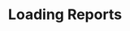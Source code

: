 ---
# -------------------------- #
#      Page & Formatting     #
# -------------------------- #

title: Loading Reports
permalink: /replication/integration-loading-reports
keywords: replication, load, loading, report
summary: "Loading reports provide detail about the loading portion of the replication process for a given integration." 
layout: general

key: "loading-reports"
content-type: "replication-progress"
toc: true
weight: 3


# -------------------------- #
#  Stitch Plan Requirements  #
# -------------------------- #

minimum-plan: "unlimited"

minimum-plan-cta:
  title: "Get {{ site.data.stitch.subscription-plans.unlimited.reports }} of Loading Reports"
  utm: "?utm_medium=docs&utm_campaign=loading-report-retention"
  copy: "{{ site.data.stitch.subscription-plans.unlimited.name }} and {{ site.data.stitch.subscription-plans.unlimited-plus.name }} plans come with {{ site.data.stitch.subscription-plans.unlimited.reports }} of Loading Reports, allowing you to view an integration's loading behavior over time, identify high volume tables, and quickly resolve errors if they arise."


# -------------------------- #
#        Introduction        #
# -------------------------- #

intro: |
  {% include misc/data-files.html %}

  {% include note.html first-line="**Loading report availability**" content="Loading reports are available only for integrations powered by Singer taps. As integrations are converted to the Singer system, loading reports will be made available." %}

  The last phase of every Stitch replication job is called **Loading**. During Loading, Stitch loads [extracted data]({{ link.replication.extraction-logs | prepend: site.baseurl }}) into your destination. The **Loads** tab - accessed by clicking into the integration from the {{ app.page-names.dashboard }} - provides detail about the loading portion of the replication process for a given integration.

  In this guide, we'll cover:

  {% for section in page.sections %}
  - [{{ section.summary }}](#{{ section.anchor }})
  {% endfor %}


# -------------------------- #
#           Content          #
# -------------------------- #

sections:
  - title: "Report retention"
    anchor: "report-retention"
    summary: "How long reports are retained"
    content: |
      {% include misc/icons.html %}

      Loading reports are grouped by day. The number of days' worth of reports available to you depends on your Stitch plan:

      {% assign all-plans = site.data.stitch.subscription-plans.all-plans %}

      {% for plan in all-plans %}
      {% if plan.key %}
      {% assign this-plan = site.data.stitch.subscription-plans[plan.key] %}
      {% assign plan-name = plan.name | capitalize | replace:"-"," " %}
      {% else %}
      {% assign this-plan = site.data.stitch.subscription-plans[plan.name] %}
      {% assign plan-name = this-plan.name %}
      {% endif %}
      {% if plan.name == "free-trial" %}
      - **{{ plan-name }}**: 7 days
      {% else %}
      - **{{ plan-name }}**: {{ this-plan.logs }}
      {% endif %}
      {% endfor %}

    subsections:
      - title: "Reports and plan changes"
        anchor: "reports-and-plan-changes"
        content: |
          Changing your plan can impact reports currently available to you.

          {% assign unlimited = site.data.stitch.subscription-plans.unlimited %}
          {% assign unlimited-reports = unlimited.reports | remove: " days" %}

          {% assign standard = site.data.stitch.subscription-plans.standard %}
          {% assign standard-reports = standard.reports | remove: " days" %}

        sub-subsections:
          - title: "Plan downgrades"
            anchor: "plan-downgrades"
            content: |
              If you downgrade to a plan that offers fewer days' reports, you'll **lose** access to the difference between your current plan and your new plan.

              For example: If you downgrade to {{ standard.name }} from the {{ unlimited.name }} plan, you'll lose access to {{ unlimited-reports | minus: standard-reports }} days' worth of reports.

          - title: "Plan upgrades"
            anchor: "plan-upgrades"
            content: |
              Likewise, if you upgrade to a plan that offers more days' reports, you'll immediately **gain** access to the difference.

              For example: If you upgrade to {{ unlimited.name }} from the {{ standard.name }} plan, you'll gain access to an additional {{ unlimited-reports | minus: standard-reports }} days' worth of reports.

  - title: "Loading Report composition"
    anchor: "all-loading-reports"
    summary: "How to read and navigate the Loading Reports"
    content: |
      When the **Loading Reports** tab is first clicked, the loading reports for all tables will display first.

      Every row on this page corresponds to a single table that is set to replicate. The data in each table's row is updated upon every successful load to your destination, thus reflecting the loading state for the tables overall:

      ![Loading Reports for all tables in an integration]({{ site.baseurl }}/images/replication/loading-reports-for-all-tables.png)

      Clicking the name of the table in the **Tables to Replicate** column will open a page with a [loading report for that table](#loading-reports-by-table), enabling you to see loading behavior for the table over time.
    subsections:
      - title: "Loading data by time range"
        anchor: "data-by-time-range"
        content: |
          Use the toggle next to **Rows Loaded** to view a table's loading data based on the time range you select:

          - **24 hours**: Loading data for the past 24 hours
          - **This Billing**: Loading data for the current billing period
          - **Prev Billing**: Loading data for the previous billing period

          **Note**: A billing period is 30 days. To view the day the current billing period will end, navigate to the Billing page ({{ app.menu-paths.billing }}) and locate the **Next billing date** field.

        sub-subsections:
          - title: "Loading data for subtables"
            anchor: "loading-data-for-subtables"
            content: |
              Depending on the structure of your data in the source and the destination you're using, subtables may be created from a parent table.

              If a table contains subtables, a <i class="fa fa-plus-square" aria-hidden="true" ></i><span class="sr-only">Plus icon</span> icon will display next to its **Rows Loaded** value. Click the icon to view the number of rows loaded for its subtables.

              You can read more about subtables in the [Nested Data and Row Counts guide]({{ link.destinations.storage.nested-structures | prepend: site.baseurl }}).

          - title: "Loading data for non-replicating tables"
            anchor: "loading-data-for-non-replicating-tables"
            content: |
              {% include layout/inline_image.html type="right" file="replication/loading-reports-time-range.gif" alt="Rows Loaded time range selection" %}Loading data for tables not currently set to replicate may be available if the time of the last load is within the selected [time range](#data-by-time-range).

              For example: If the last load occurred less than 24 hours ago, the table's loading data will display when **24 hours** is selected. If it occurred more than 24 hours ago, select **This Billing** to see this table's loading stats for the current billing period.

          - title: "Loading Reports by table"
            anchor: "loading-reports-by-table"
            content: |
              The Loading Reports by Table page contains detailed loading stats for the selected table, broken down by day. The graph at the top of the page displays every time Stitch attempted to load data for the table into your destination for the selected date.

              To view loading reports for a specific day, use the date picker located above the graph. **Note**: The number of days' worth of logs varies by [plan type](#report-retention).

              ![Loading Reports for a single table]({{ site.baseurl }}/images/replication/loading-reports-by-table.png)

              In addition to displaying the time a load began, the tooltips also include how long the loading job ran and if any [errors](#loading-errors) arose during the job.

  - title: "Replication bookmarks in Loading Reports"
    anchor: "max-replication-bookmark-values"
    summary: "Understanding Replication bookmarks in Loading Reports"
    content: |
      {% include note.html type="single-line" content="The features in this section may not appear in the loading reports for some integrations. As we add this functionality to our integrations, bookmark columns in loading reports will be made available." %}

      Integration loading reports can contain information about the recency of your data. The **Max Replication Bookmark Value** column contains the highest or most recent [Replication Bookmark Key]({{ link.replication.rep-keys | prepend: site.baseurl }}) value Stitch has loaded into your destination for a given table or replication job, displayed as `column_name: value`.

      Using the values in this column, you can identify how up-to-date the data in your destination is on a table-by-table basis or check the progress of a historical replication job.

      Keep in mind that:

      - **Replication Bookmark Key columns may not always be timestamps**. Some may be integers, like `id: 1234`.
      - For **SaaS integrations**, Stitch automatically selects the Replication Bookmark Key column. Refer to the [integration's schema documentation]({{ site.baseurl }}/integrations/saas) for the column(s) Stitch uses for each table.
      - For **Database integrations**, this is a column selected by you during [Replication Method setup]({{ link.replication.rep-methods | prepend: site.baseurl }})
      - **If the table is currently being loaded** (indicated by a {{ ui-icon.table-loading-in-progress | flatify }} icon), some data may load out of order. We suggest waiting until the load is complete to check the completeness of the data.  

    subsections:
      - title: "Replication Bookmark values, by page"
        anchor: "replication-bookmark-values-by-page"
        content: |
          On the [**Loading Reports for All Tables**](#all-loading-reports) page, the value in this column will reflect the highest or most recent value for the table **overall**:

          ![The highest Replication Bookmark Key value for a table, overall]({{ site.baseurl }}/images/replication/loading-reports-all-tables-max-bookmark.png)

          On the [**Loading Reports by Table**](#loading-reports-by-table) page, the value in this column will reflect the highest or most recent value for each **replication job** for the given table:

          ![Progessing Replication Bookmark Key values]({{ site.baseurl }}/images/replication/loading-reports-by-table-max-bookmark.png)

      - title: "Replication Bookmark unavailable"
        anchor: "replication-bookmark-unavailable"
        content: |
          For some tables, a **Bookmark Unavailable** message may display in the **Max Replication Bookmark Value** column in place of a value:

          ![Bookmark unavailable for integration table]({{ site.baseurl }}/images/replication/loading-reports-bookmark-unavailable.png)

          There are a few reasons this message may appear:

          - The table uses [Full Table Replication]({{ link.replication.rep-methods | prepend: site.baseurl | append: "#full-table-replication" }}) or [Log-based Incremental Replication]({{ link.replication.rep-methods | prepend: site.baseurl | append: "#log-based-incremental-replication" }}), replication methods which doesn't use a Replication Bookmark Key,
          - The column designated as the Replication Bookmark Key contains `NULL` values, or
          - The integration doesn't support this feature. As this functionality is added to eligible integrations, Replication Bookmark Key values in loading reports will become available.

  - title: "Loading errors"
    anchor: "loading-errors"
    summary: "How to handle errors during loading"
    content: |
      If an error occurs during the loading process, a {{ ui-icon.table-loading-error | flatify }} icon will display to the left of the affect table(s). To view the error for the table, hover over the error icon and then click the link in the tooltip.

      This will bring you to the Loading Report page for that table, where the error message will be expanded:

      {% include layout/inline_image.html type="normal" file="replication/table-loading-error-message.png" alt="Expanded error message on Loading Reports by Table page" %}

      If an error arises, check out the [Destination Loading Error Reference]({{ link.troubleshooting.dw-loading-errors | prepend: site.baseurl }}) for help.
---